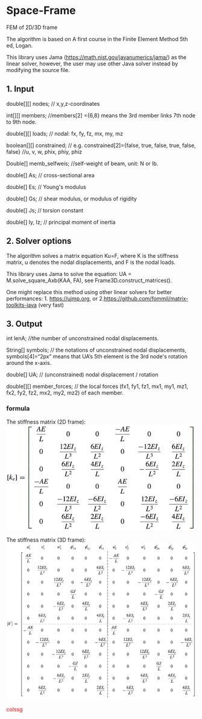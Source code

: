 # Space-Frame
FEM of 2D/3D frame 

The algorithm is based on A first course in the Finite Element Method 5th ed, Logan.

This library uses Jama (https://math.nist.gov/javanumerics/jama/) as the linear solver, however, the user may use other Java solver instead by modifying the source file.


## 1. Input
double[][] nodes; // x,y,z-coordinates

int[][] members; //members[2] ={6,8} means the 3rd member links 7th node to 9th node.

double[][] loads; // nodal: fx, fy, fz, mx, my, mz

boolean[][] constrained; // e.g. constrained[2]={false, true, false, true, false, false}  //u, v, w, phix, phiy, phiz
	
Double[] memb_selfweis; //self-weight of beam, unit: N or lb.

double[] As; // cross-sectional area

double[] Es; // Young's modulus

double[] Gs; // shear modulus, or modulus of rigidity

double[] Js; // torsion constant

double[] Iy, Iz; // principal moment of inertia

## 2. Solver options
The algorithm solves a matrix equation Ku=F, where K is the stiffness matrix, u denotes the nodal displacements, and F is the nodal loads.

This library uses Jama to solve the equation: UA = M.solve_square_Axb(KAA, FA), see Frame3D.construct_matrices(). 

One might replace this method using other linear solvers for better performances: 1. https://ujmp.org, or 2.https://github.com/fommil/matrix-toolkits-java (very fast) 

## 3. Output

int lenA;  //the number of unconstrained nodal displacements.

String[] symbols; // the notations of unconstrained nodal displacements, symbols[4]=“2px” means that UA’s 5th element is the 3rd node's rotation around the x-axis.

double[] UA; // (unconstrained) nodal displacement / rotation

double[][] member_forces; // the local forces (fx1, fy1, fz1, mx1, my1, mz1, fx2, fy2, fz2, mx2, my2, mz2) of each member.

### formula

The stiffness matrix (2D frame):
![alt text](k6.png "Description goes here")

The stiffness matrix (3D frame):
![alt text](k12.png "Description goes here")

<div style="color:#F00">colssg</div> 